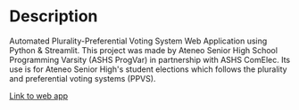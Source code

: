 # Description
Automated Plurality-Preferential Voting System Web Application using Python & Streamlit. 
This project was made by Ateneo Senior High School Programming Varsity (ASHS ProgVar) in partnership with ASHS ComElec. Its use is for Ateneo Senior High's student elections which follows the plurality and preferential voting systems (PPVS).

[Link to web app](https://tinyurl.com/ASHSPPVSProgram)
